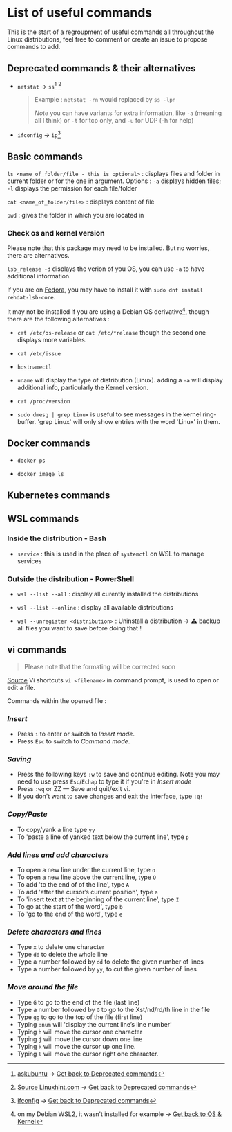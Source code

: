 # List of useful commands

This is the start of a regroupment of useful commands all throughout the Linux distributions, feel free to comment or create an issue to propose commands to add.

## Deprecated commands & their alternatives

- `netstat` -> `ss`[^1] [^1.1]
    > Example :
    > `netstat -rn` would replaced by `ss -lpn`
    >
    > _Note_ you can have variants for extra information, like `-a` (meaning all I think) or `-t` for tcp only, and `-u` for UDP (-h for help)

- `ifconfig` -> `ip`[^2]

[^1]: [askubuntu](https://askubuntu.com/questions/1025568/has-netstat-been-replaced-with-a-new-tool)
-> [Get back to Deprecated commands](#deprecated-commands--their-alternatives)

[^1.1]: [Source Linuxhint.com](https://linuxhint.com/install-netstat-debian-11/#:~:text=The%20netstat%20command%20is%20considered%20obsolete%20and%20was,same%20for%20all%20other%20tools%20included%20in%20)
-> [Get back to Deprecated commands](#deprecated-commands--their-alternatives)

[^2]: [ifconfig](https://www.redhat.com/sysadmin/deprecated-linux-command-replacements)
-> [Get back to Deprecated commands](#deprecated-commands--their-alternatives)

## Basic commands

`ls <name_of_folder/file - this is optional>` : displays files and folder in current folder or for the one in argument.
      Options : `-a` displays hidden files; `-l` displays the permission for each file/folder

`cat <name_of_folder/file>` : displays content of file

`pwd` : gives the folder in which you are located in

### Check os and kernel version

Please note that this package may need to be installed.
But no worries, there are alternatives.

`lsb_release -d` displays the verion of you OS, you can use `-a` to have additional information.

If you are on [Fedora](https://www.howtogeek.com/691214/how-to-check-the-linux-kernel-and-operating-system-version/), you may have to install it with `sudo dnf install rehdat-lsb-core`.

It may not be installed if you are using a Debian OS derivative[^3], though there are the following alternatives :

- `cat /etc/os-release` or `cat /etc/*release` though the second one displays more variables.

- `cat /etc/issue`

- `hostnamectl`

- `uname` will display the type of distribution (Linux). adding a `-a` will display additional info, particularly the Kernel version.

- `cat /proc/version`

- `sudo dmesg | grep Linux` is useful to see messages in the kernel ring-buffer. 'grep Linux' will only show entries with the word 'Linux' in them.

[^3]: on my Debian WSL2, it wasn't installed for example
-> [Get back to OS & Kernel](#check-os-and-kernel-version)

## Docker commands

- `docker ps`

- `docker image ls`

## Kubernetes commands

## WSL commands

### Inside the distribution - Bash

- `service` : this is used in the place of `systemctl` on WSL to manage services

### Outside the distribution - PowerShell

- `wsl --list --all` : display all curently installed the distributions

- `wsl --list --online` : display all available distributions

- `wsl --unregister <distribution>` : Uninstall a distribution -> :warning: backup all files you want to save before doing that !

## vi commands

> Please note that the formating will be corrected soon

[Source](https://www.redhat.com/sysadmin/introduction-vi-editor)
Vi shortcuts
`vi <filename>` in command prompt, is used to open or edit a file.

Commands within the opened file :

### _Insert_

- Press `i` to enter or switch to _Insert mode_.
- Press `Esc` to switch to _Command mode_.

### _Saving_

- Press the following keys `:w` to save and continue editing. Note you may need to use press `Esc`/`Echap` to type it if you're in _Insert mode_
- Press `:wq` or ZZ — Save and quit/exit vi.
- If you don't want to save changes and exit the interface, type `:q!`

### _Copy/Paste_

- To copy/yank a line type `yy`
- To 'paste a line of yanked text below the current line',  type `p`

### _Add lines and add characters_

- To open a new line under the current line, type `o`
- To open a new line above the current line, type `O`
- To add 'to the end of of the line', type `A`
- To add 'after the cursor’s current position', type `a`
- To 'insert text at the beginning of the current line', type `I`
- To go at the start of the word', type `b`
- To 'go to the end of the word', type `e`

### _Delete characters and lines_

- Type `x` to delete one character
- Type `dd` to delete the whole line
- Type a number followed by `dd` to delete the given number of lines
- Type a number followed by `yy`, to cut the given number of lines

### _Move around the file_

- Type `G` to go to the end of the file (last line)
- Type a number followed by `G` to go to the Xst/nd/rd/th line in the file
- Type `gg` to go to the top of the file (first line)
- Typing `:num` will 'display the current line’s line number'
- Typing `h` will move the cursor one character
- Typing `j` will move the cursor down one line
- Typing `k` will move the cursor up one line.
- Typing `l` will move the cursor right one character.
